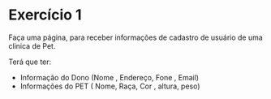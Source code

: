 # Exercício 1
 
Faça uma página, para receber informações de cadastro de usuário de uma clinica de Pet.
 
Terá que ter:
- Informação do Dono (Nome , Endereço, Fone , Email)
- Informações do PET ( Nome, Raça, Cor , altura, peso)
